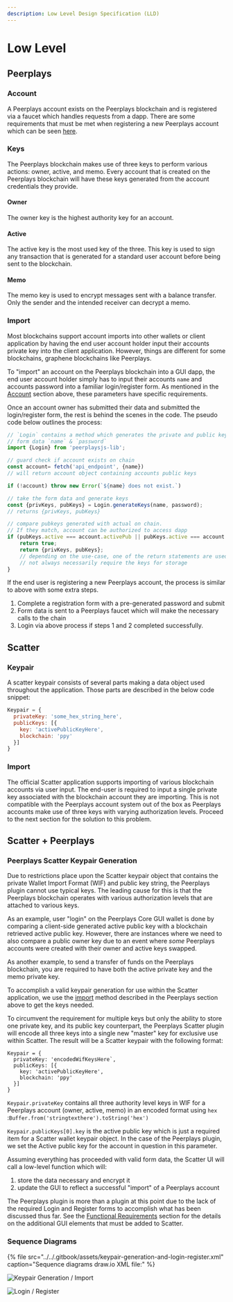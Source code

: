 ```yaml
---
description: Low Level Design Specification (LLD)
---
```


# Low Level

## Peerplays

### Account

A Peerplays account exists on the Peerplays blockchain and is registered via a faucet which handles requests from a dapp. There are some requirements that must be met when registering a new Peerplays account which can be seen [here](https://github.com/peerplays-network/peerplays/wiki/Account-Names).

### Keys

The Peerplays blockchain makes use of three keys to perform various actions: owner, active, and memo. Every account that is created on the Peerplays blockchain will have these keys generated from the account credentials they provide.

#### Owner

The owner key is the highest authority key for an account.

#### Active

The active key is the most used key of the three. This key is used to sign any transaction that is generated for a standard user account before being sent to the blockchain.

#### Memo

The memo key is used to encrypt messages sent with a balance transfer. Only the sender and the intended receiver can decrypt a memo. 

### Import

Most blockchains support account imports into other wallets or client application by having the end user account holder input their accounts private key into the client application. However, things are different for some blockchains, graphene blockchains like Peerplays.

To "import" an account on the Peerplays blockchain into a GUI dapp, the end user account holder simply has to input their accounts `name` and accounts password into a familiar login/register form. As mentioned in the [Account](https://app.gitbook.com/@peerplays/s/community-project-docs/scatter-peerplays-integration/design-specification/low-level#account) section above, these parameters have specific requirements.

Once an account owner has submitted their data and submitted the login/register form, the rest is behind the scenes in the code. The pseudo code below outlines the process:

```javascript
// `Login` contains a method which generates the private and public keys from
// form data `name` & `password`
import {Login} from 'peerplaysjs-lib';

// guard check if account exists on chain
const account= fetch('api_endpoint', {name})
// will return account object containing accounts public keys

if (!account) throw new Error(`${name} does not exist.`)

// take the form data and generate keys
const {privKeys, pubKeys} = Login.generateKeys(name, password);
// returns {privKeys, pubKeys}

// compare pubkeys generated with actual on chain.
// If they match, account can be authorized to access dapp
if (pubKeys.active === account.activePub || pubKeys.active === account.ownerPub) {
    return true;
    return {privKeys, pubKeys};
    // depending on the use-case, one of the return statements are used as we do 
    // not always necessarily require the keys for storage
}
```

If the end user is registering a new Peerplays account, the process is similar to above with some extra steps.

1. Complete a registration form with a pre-generated password and submit
2. Form data is sent to a Peerplays faucet which will make the necessary calls to the chain
3. Login via above process if steps 1 and 2 completed successfully.

## Scatter

### Keypair

A scatter keypair consists of several parts making a data object used throughout the application. Those parts are described in the below code snippet:

```javascript
Keypair = {
  privateKey: 'some_hex_string_here',
  publicKeys: [{
    key: 'activePublicKeyHere',
    blockchain: 'ppy'
  }]
}
```

### Import

The official Scatter application supports importing of various blockchain accounts via user input. The end-user is required to input a single private key associated with the blockchain account they are importing. This is not compatible with the Peerplays account system out of the box as Peerplays accounts make use of three keys with varying authorization levels. Proceed to the next section for the solution to this problem.

## **Scatter + Peerplays**

### **Peerplays Scatter Keypair Generation**

Due to restrictions place upon the Scatter keypair object that contains the private Wallet Import Format \(WIF\) and public key string, the Peerplays plugin cannot use typical keys. The leading cause for this is that the Peerplays blockchain operates with various authorization levels that are attached to various keys. 

As an example, user "login" on the Peerplays Core GUI wallet is done by comparing a client-side generated active public key with a blockchain retrieved active public key. However, there are instances where we need to also compare a public owner key due to an event where _some_ Peerplays accounts were created with their owner and active keys swapped.

As another example, to send a transfer of funds on the Peerplays blockchain, you are required to have both the active private key and the memo private key. 

To accomplish a valid keypair generation for use within the Scatter application, we use the [import](https://app.gitbook.com/@peerplays/s/community-project-docs/scatter-peerplays-integration/design-specification/low-level#import) method described in the Peerplays section above to get the keys needed.

To circumvent the requirement for multiple keys but only the ability to store one private key, and its public key counterpart, the Peerplays Scatter plugin will encode all three keys into a single new "master" key for exclusive use within Scatter. The result will be a Scatter keypair with the following format:

```text
Keypair = {
  privateKey: 'encodedWifKeysHere`,
  publicKeys: [{
    key: 'activePublicKeyHere',
    blockchain: 'ppy'
  }]
}
```

`Keypair.privateKey` contains all three authority level keys in WIF for a Peerplays account \(owner, active, memo\) in an encoded format using `hex` :`Buffer.from('stringtexthere').toString('hex')`

`Keypair.publicKeys[0].key` is the active public key which is just a required item for a Scatter wallet keypair object. In the case of the Peerplays plugin, we set the Active public key for the account in question in this parameter.

Assuming everything has proceeded with valid form data, the Scatter UI will call a low-level function which will:

1. store the data necessary and encrypt it
2. update the GUI to reflect a successful "import" of a Peerplays account

The Peerplays plugin is more than a plugin at this point due to the lack of the required Login and Register forms to accomplish what has been discussed thus far. See the [Functional Requirements](https://app.gitbook.com/@peerplays/s/community-project-docs/~/drafts/-M2il8u16nIr5ISkorpf/scatter-peerplays-integration/generate-keypair) section for the details on the additional GUI elements that must be added to Scatter.

### Sequence Diagrams

{% file src="../../.gitbook/assets/keypair-generation-and-login-register.xml" caption="Sequence diagrams draw.io XML file:" %}

![Keypair Generation / Import](../../.gitbook/assets/keypair-generation.jpg)

![Login / Register](../../.gitbook/assets/scatter-login-and-register.jpg)




